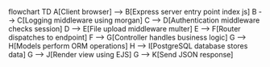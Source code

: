 flowchart TD
    A[Client browser] --> B[Express server entry point index js]
    B --> C[Logging middleware using morgan]
    C --> D[Authentication middleware checks session]
    D --> E[File upload middleware multer]
    E --> F[Router dispatches to endpoint]
    F --> G[Controller handles business logic]
    G --> H[Models perform ORM operations]
    H --> I[PostgreSQL database stores data]
    G --> J[Render view using EJS]
    G --> K[Send JSON response]
